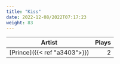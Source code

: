 ```yaml
---
title: "Kiss"
date: 2022-12-08/2022T07:17:23
weight: 83
---
```




 Artist | Plays 
----- | -----:
[Prince]({{< ref "a3403">}}) | 2
